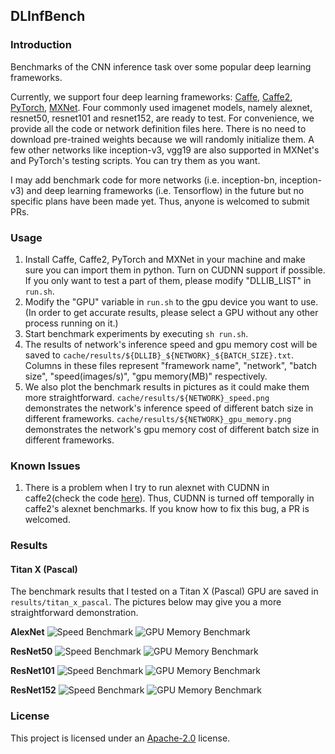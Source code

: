 ## DLInfBench

### Introduction
Benchmarks of the CNN inference task over some popular deep learning frameworks.

Currently, we support four deep learning frameworks: [Caffe](https://github.com/BVLC/caffe), [Caffe2](https://github.com/caffe2/caffe2), [PyTorch](https://github.com/pytorch/pytorch), [MXNet](https://github.com/dmlc/mxnet). Four commonly used imagenet models, namely alexnet, resnet50, resnet101 and resnet152, are ready to test. For convenience, we provide all the code or network definition files here. There is no need to download pre-trained weights because we will randomly initialize them. A few other networks like inception-v3, vgg19 are also supported in MXNet's and PyTorch's testing scripts. You can try them as you want.

I may add benchmark code for more networks (i.e. inception-bn, inception-v3) and deep learning frameworks (i.e. Tensorflow) in the future but no specific plans have been made yet. Thus, anyone is welcomed to submit PRs.

### Usage
1. Install Caffe, Caffe2, PyTorch and MXNet in your machine and make sure you can import them in python. Turn on CUDNN support if possible. If you only want to test a part of them, please modify "DLLIB_LIST" in `run.sh`.
2. Modify the "GPU" variable in `run.sh` to the gpu device you want to use. (In order to get accurate results, please select a GPU without any other process running on it.)
3. Start benchmark experiments by executing `sh run.sh`.
4. The results of network's inference speed and gpu memory cost will be saved to `cache/results/${DLLIB}_${NETWORK}_${BATCH_SIZE}.txt`. Columns in these files represent "framework name", "network", "batch size", "speed(images/s)", "gpu memory(MB)" respectively.
5. We also plot the benchmark results in pictures as it could make them more straightforward. `cache/results/${NETWORK}_speed.png` demonstrates the network's inference speed of different batch size in different frameworks. `cache/results/${NETWORK}_gpu_memory.png` demonstrates the network's gpu memory cost of different batch size in different frameworks.

### Known Issues
1. There is a problem when I try to run alexnet with CUDNN in caffe2(check the code [here](https://github.com/nicklhy/DLInfBench/blob/master/inference_caffe2.py#L214)). Thus, CUDNN is turned off temporally in caffe2's alexnet benchmarks. If you know how to fix this bug, a PR is welcomed.

### Results

#### Titan X (Pascal)
The benchmark results that I tested on a Titan X (Pascal) GPU are saved in `results/titan_x_pascal`. The pictures below may give you a more straightforward demonstration.

**AlexNet**
![Speed Benchmark](results/titan_x_pascal/alexnet_speed.png)
![GPU Memory Benchmark](results/titan_x_pascal/alexnet_gpu_memory.png)

**ResNet50**
![Speed Benchmark](results/titan_x_pascal/resnet50_speed.png)
![GPU Memory Benchmark](results/titan_x_pascal/resnet50_gpu_memory.png)

**ResNet101**
![Speed Benchmark](results/titan_x_pascal/resnet101_speed.png)
![GPU Memory Benchmark](results/titan_x_pascal/resnet101_gpu_memory.png)

**ResNet152**
![Speed Benchmark](results/titan_x_pascal/resnet152_speed.png)
![GPU Memory Benchmark](results/titan_x_pascal/resnet152_gpu_memory.png)

### License
This project is licensed under an [Apache-2.0](LICENSE) license.

